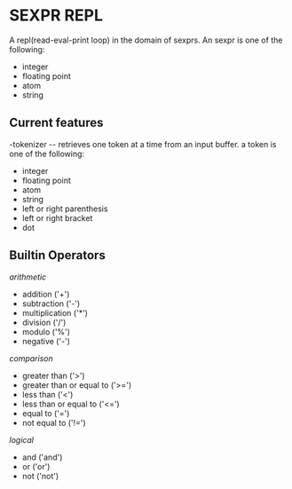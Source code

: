 SEXPR REPL
==========

A repl(read-eval-print loop) in the domain of sexprs. An sexpr is one of the following:

* integer
* floating point
* atom
* string

Current features
----------------

-tokenizer -- retrieves one token at a time from an input buffer. a token is one of the following:

* integer
* floating point
* atom
* string
* left or right parenthesis
* left or right bracket
* dot

Builtin Operators
-----------------

*arithmetic*
* addition ('+')
* subtraction ('-')
* multiplication ('\*')
* division ('/')
* modulo ('%')
* negative ('-')

*comparison*
* greater than ('>')
* greater than or equal to ('>=')
* less than ('<')
* less than or equal to ('<=')
* equal to ('=')
* not equal to ('!=')

*logical*
* and ('and')
* or ('or')
* not ('not')
